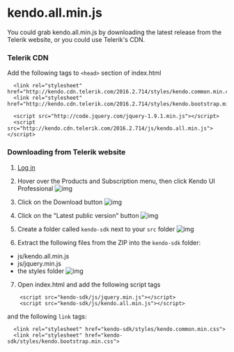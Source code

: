 # kendo.all.min.js

You could grab kendo.all.min.js by downloading the latest release from the Telerik website, or you could use Telerik's CDN.

### Telerik CDN
Add the following tags to `<head>` section of index.html

```
  <link rel="stylesheet" href="http://kendo.cdn.telerik.com/2016.2.714/styles/kendo.common.min.css">
  <link rel="stylesheet" href="http://kendo.cdn.telerik.com/2016.2.714/styles/kendo.bootstrap.min.css">

  <script src="http://code.jquery.com/jquery-1.9.1.min.js"></script>
  <script src="http://kendo.cdn.telerik.com/2016.2.714/js/kendo.all.min.js"></script>
  ```



### Downloading from Telerik website
1. [Log in](https://www.telerik.com/account)
2. Hover over the Products and Subscription menu, then click Kendo UI Professional
![img](http://i.imgur.com/jIggSWt.png)
3. Click on the Download button
![img](http://i.imgur.com/O5nQ7g6.png)
4. Click on the "Latest public version" button
![img](http://i.imgur.com/HELaUm1.png)

 5. Create a folder called `kendo-sdk` next to your `src` folder
 ![img](http://i.imgur.com/8UjLOHX.png)
 6. Extract the following files from the ZIP into the `kendo-sdk` folder:
   - js/kendo.all.min.js
   - js/jquery.min.js
   - the styles folder
 ![img](http://i.imgur.com/Up4Gduf.png)
 7. Open index.html and add the following script tags
```
    <script src="kendo-sdk/js/jquery.min.js"></script>
    <script src="kendo-sdk/js/kendo.all.min.js"></script>
```
and the following `link` tags:
```
  <link rel="stylesheet" href="kendo-sdk/styles/kendo.common.min.css">
  <link rel="stylesheet" href="kendo-sdk/styles/kendo.bootstrap.min.css">
```